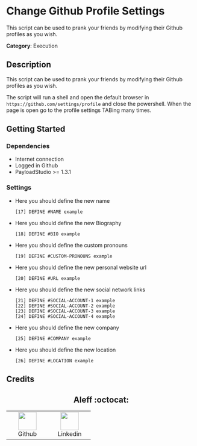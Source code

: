 # Change Github Profile Settings

This script can be used to prank your friends by modifying their Github profiles as you wish.

**Category**: Execution

## Description

This script can be used to prank your friends by modifying their Github profiles as you wish.

The script will run a shell and open the default browser in `https://github.com/settings/profile` and close the powershell. When the page is open go to the profile settings TABing many times.

## Getting Started

### Dependencies

* Internet connection
* Logged in Github
* PayloadStudio >= 1.3.1

### Settings

- Here you should define the new name

    ```DuckyScript
    [17] DEFINE #NAME example
    ```

- Here you should define the new Biography

    ```DuckyScript
    [18] DEFINE #BIO example
    ```

- Here you should define the custom pronouns

    ```DuckyScript
    [19] DEFINE #CUSTOM-PRONOUNS example
    ```

- Here you should define the new personal website url

    ```DuckyScript
    [20] DEFINE #URL example
    ```

- Here you should define the new social network links

    ```DuckyScript
    [21] DEFINE #SOCIAL-ACCOUNT-1 example
    [22] DEFINE #SOCIAL-ACCOUNT-2 example
    [23] DEFINE #SOCIAL-ACCOUNT-3 example
    [24] DEFINE #SOCIAL-ACCOUNT-4 example
    ```

- Here you should define the new company

    ```DuckyScript
    [25] DEFINE #COMPANY example
    ```

- Here you should define the new location

    ```DuckyScript
    [26] DEFINE #LOCATION example
    ```

## Credits

<h2 align="center"> Aleff :octocat: </h2>
<div align=center>
<table>
  <tr>
    <td align="center" width="96">
      <a href="https://github.com/aleff-github">
        <img src=https://github.com/aleff-github/aleff-github/blob/main/img/github.png?raw=true width="48" height="48" />
      </a>
      <br>Github
    </td>
    <td align="center" width="96">
      <a href="https://www.linkedin.com/in/alessandro-greco-aka-aleff/">
        <img src=https://github.com/aleff-github/aleff-github/blob/main/img/linkedin.png?raw=true width="48" height="48" />
      </a>
      <br>Linkedin
    </td>
  </tr>
</table>
</div>